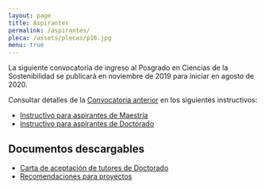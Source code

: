 ```yaml
---
layout: page
title: Aspirantes
permalink: /aspirantes/
pleca: /assets/plecas/p16.jpg
menu: true
---
```


La siguiente convocatoria de ingreso al Posgrado en Ciencias de la Sostenibilidad se publicará en noviembre de 2019 para iniciar en agosto de 2020.

Consultar detalles de la [Convocatoria anterior](/assets/docs/convocatoria_2020-1_suplemento_12-11-18.pdf) en los siguientes instructivos:

 - [Instructivo para aspirantes de Maestría](/assets/docs/instructivo-maestria.pdf)
 - [Instructivo para aspirantes de Doctorado](/assets/docs/instructivo-doctorado.pdf)
 

## Documentos descargables

 - [Carta de aceptación de tutores de Doctorado](/assets/docs/formato_carta_aceptacion_tutor_doctorado.doc)
 - [Recomendaciones para proyectos](/assets/docs/recomendaciones_proyectos_pcs.pdf)
